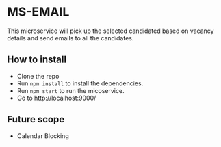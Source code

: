 # MS-EMAIL
This microservice will pick up the selected candidated based on vacancy details and send emails to all the candidates.

## How to install
- Clone the repo
- Run ```npm install``` to install the dependencies.
- Run ```npm start``` to run the micoservice.
- Go to http://localhost:9000/

## Future scope
- Calendar Blocking 